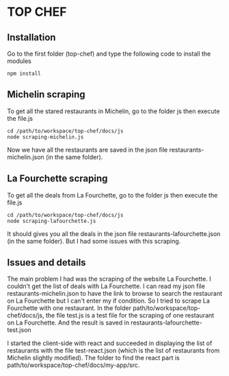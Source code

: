 # TOP CHEF


## Installation

Go to the first folder (top-chef) and type the following code to install the modules

```
npm install
```

## Michelin scraping

To get all the stared restaurants in Michelin, go to the folder js then execute the file.js

```
cd /path/to/workspace/top-chef/docs/js
node scraping-michelin.js
```

Now we have all the restaurants are saved in the json file restaurants-michelin.json (in the same folder).

## La Fourchette scraping

To get all the deals from La Fourchette, go to the folder js then execute the file.js

```
cd /path/to/workspace/top-chef/docs/js
node scraping-lafourchette.js
```
It should gives you all the deals in the json file restaurants-lafourchette.json (in the same folder).
But I had some issues with this scraping.


## Issues and details

The main problem I had was the scraping of the website La Fourchette. I couldn't get the list of deals with La Fourchette.
I can read my json file restaurants-michelin.json to have the link to browse to search the restaurant on La Fourchette but I can't enter my if condition.
So I tried to scrape La Fourchette with one restaurant. In the folder path/to/workspace/top-chef/docs/js, the file test.js is a test file for the scraping of one restaurant on La Fourchette. And the result is saved in restaurants-lafourchette-test.json

I started the client-side with react and succeeded in displaying the list of restaurants with the file test-react.json (which is the list of restaurants from Michelin slightly modified). The folder to find the react part is path/to/workspace/top-chef/docs/my-app/src.